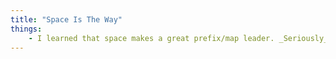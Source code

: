 ```yaml
---
title: "Space Is The Way"
things:
    - I learned that space makes a great prefix/map leader. _Seriously_... How could I go so long without this. I was torturing my little pinkys
---
```



